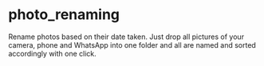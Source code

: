 # photo_renaming
Rename photos based on their date taken. Just drop all pictures of your camera, phone and WhatsApp into one folder and all are named and sorted accordingly with one click.
